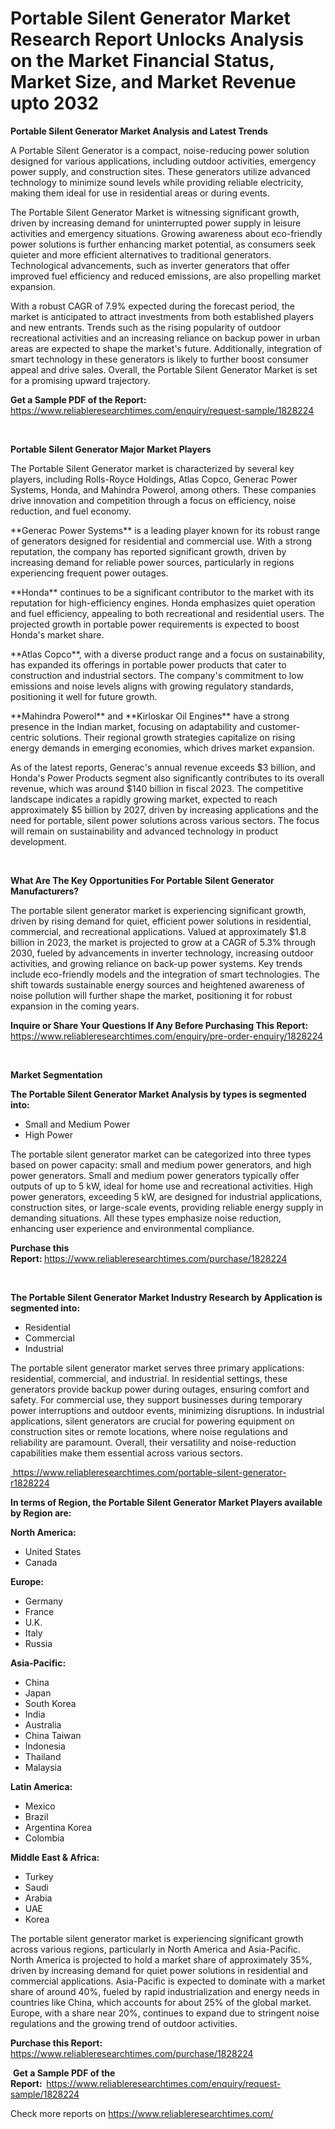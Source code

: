 <p><h1>Portable Silent Generator Market Research Report Unlocks Analysis on the Market Financial Status, Market Size, and Market Revenue upto 2032</h1></p><p><strong>Portable Silent Generator Market Analysis and Latest Trends</strong></p>
<p><p>A Portable Silent Generator is a compact, noise-reducing power solution designed for various applications, including outdoor activities, emergency power supply, and construction sites. These generators utilize advanced technology to minimize sound levels while providing reliable electricity, making them ideal for use in residential areas or during events.</p><p>The Portable Silent Generator Market is witnessing significant growth, driven by increasing demand for uninterrupted power supply in leisure activities and emergency situations. Growing awareness about eco-friendly power solutions is further enhancing market potential, as consumers seek quieter and more efficient alternatives to traditional generators. Technological advancements, such as inverter generators that offer improved fuel efficiency and reduced emissions, are also propelling market expansion.</p><p>With a robust CAGR of 7.9% expected during the forecast period, the market is anticipated to attract investments from both established players and new entrants. Trends such as the rising popularity of outdoor recreational activities and an increasing reliance on backup power in urban areas are expected to shape the market's future. Additionally, integration of smart technology in these generators is likely to further boost consumer appeal and drive sales. Overall, the Portable Silent Generator Market is set for a promising upward trajectory.</p></p>
<p><strong>Get a Sample PDF of the Report:&nbsp;</strong> <a href="https://www.reliableresearchtimes.com/enquiry/request-sample/1828224?utm_campaign=3548&utm_medium=2&utm_source=Github&utm_content=ia&utm_term=09042025&utm_id=portable-silent-generator">https://www.reliableresearchtimes.com/enquiry/request-sample/1828224</a></p>
<p>&nbsp;</p>
<p><strong>Portable Silent Generator Major Market Players</strong></p>
<p><p>The Portable Silent Generator market is characterized by several key players, including Rolls-Royce Holdings, Atlas Copco, Generac Power Systems, Honda, and Mahindra Powerol, among others. These companies drive innovation and competition through a focus on efficiency, noise reduction, and fuel economy.</p><p>**Generac Power Systems** is a leading player known for its robust range of generators designed for residential and commercial use. With a strong reputation, the company has reported significant growth, driven by increasing demand for reliable power sources, particularly in regions experiencing frequent power outages.</p><p>**Honda** continues to be a significant contributor to the market with its reputation for high-efficiency engines. Honda emphasizes quiet operation and fuel efficiency, appealing to both recreational and residential users. The projected growth in portable power requirements is expected to boost Honda's market share.</p><p>**Atlas Copco**, with a diverse product range and a focus on sustainability, has expanded its offerings in portable power products that cater to construction and industrial sectors. The company's commitment to low emissions and noise levels aligns with growing regulatory standards, positioning it well for future growth.</p><p>**Mahindra Powerol** and **Kirloskar Oil Engines** have a strong presence in the Indian market, focusing on adaptability and customer-centric solutions. Their regional growth strategies capitalize on rising energy demands in emerging economies, which drives market expansion.</p><p>As of the latest reports, Generac's annual revenue exceeds $3 billion, and Honda's Power Products segment also significantly contributes to its overall revenue, which was around $140 billion in fiscal 2023. The competitive landscape indicates a rapidly growing market, expected to reach approximately $5 billion by 2027, driven by increasing applications and the need for portable, silent power solutions across various sectors. The focus will remain on sustainability and advanced technology in product development.</p></p>
<p>&nbsp;</p>
<p><strong>What Are The Key Opportunities For Portable Silent Generator Manufacturers?</strong></p>
<p><p>The portable silent generator market is experiencing significant growth, driven by rising demand for quiet, efficient power solutions in residential, commercial, and recreational applications. Valued at approximately $1.8 billion in 2023, the market is projected to grow at a CAGR of 5.3% through 2030, fueled by advancements in inverter technology, increasing outdoor activities, and growing reliance on back-up power systems. Key trends include eco-friendly models and the integration of smart technologies. The shift towards sustainable energy sources and heightened awareness of noise pollution will further shape the market, positioning it for robust expansion in the coming years.</p></p>
<p><strong>Inquire or Share Your Questions If Any Before Purchasing This Report:</strong> <a href="https://www.reliableresearchtimes.com/enquiry/pre-order-enquiry/1828224?utm_campaign=3548&utm_medium=2&utm_source=Github&utm_content=ia&utm_term=09042025&utm_id=portable-silent-generator">https://www.reliableresearchtimes.com/enquiry/pre-order-enquiry/1828224</a></p>
<p>&nbsp;</p>
<p><strong>Market Segmentation</strong></p>
<p><strong>The Portable Silent Generator Market Analysis by types is segmented into:</strong></p>
<p><ul><li>Small and Medium Power</li><li>High Power</li></ul></p>
<p><p>The portable silent generator market can be categorized into three types based on power capacity: small and medium power generators, and high power generators. Small and medium power generators typically offer outputs of up to 5 kW, ideal for home use and recreational activities. High power generators, exceeding 5 kW, are designed for industrial applications, construction sites, or large-scale events, providing reliable energy supply in demanding situations. All these types emphasize noise reduction, enhancing user experience and environmental compliance.</p></p>
<p><strong>Purchase this Report:&nbsp;</strong><a href="https://www.reliableresearchtimes.com/purchase/1828224?utm_campaign=3548&utm_medium=2&utm_source=Github&utm_content=ia&utm_term=09042025&utm_id=portable-silent-generator">https://www.reliableresearchtimes.com/purchase/1828224</a></p>
<p>&nbsp;</p>
<p><strong>The Portable Silent Generator Market Industry Research by Application is segmented into:</strong></p>
<p><ul><li>Residential</li><li>Commercial</li><li>Industrial</li></ul></p>
<p><p>The portable silent generator market serves three primary applications: residential, commercial, and industrial. In residential settings, these generators provide backup power during outages, ensuring comfort and safety. For commercial use, they support businesses during temporary power interruptions and outdoor events, minimizing disruptions. In industrial applications, silent generators are crucial for powering equipment on construction sites or remote locations, where noise regulations and reliability are paramount. Overall, their versatility and noise-reduction capabilities make them essential across various sectors.</p></p>
<p><a href="https://www.reliableresearchtimes.com/portable-silent-generator-r1828224?utm_campaign=3548&utm_medium=2&utm_source=Github&utm_content=ia&utm_term=09042025&utm_id=portable-silent-generator">&nbsp;https://www.reliableresearchtimes.com/portable-silent-generator-r1828224</a></p>
<p><strong>In terms of Region, the Portable Silent Generator Market Players available by Region are:</strong></p>
<p>
    <p> <strong> North America: </strong>
        <ul>
            <li>United States</li>
            <li>Canada</li>
        </ul>
        </p> 
    <p> <strong> Europe: </strong>
        <ul>
            <li>Germany</li>
            <li>France</li>
            <li>U.K.</li>
            <li>Italy</li>
            <li>Russia</li>
        </ul>
        </p> 
    <p> <strong> Asia-Pacific: </strong>
        <ul>
            <li>China</li>
            <li>Japan</li>
            <li>South Korea</li>
            <li>India</li>
            <li>Australia</li>
            <li>China Taiwan</li>
            <li>Indonesia</li>
            <li>Thailand</li>
            <li>Malaysia</li>
        </ul>
        </p> 
    <p> <strong> Latin America: </strong>
        <ul>
            <li>Mexico</li>
            <li>Brazil</li>
            <li>Argentina Korea</li>
            <li>Colombia</li>
        </ul>
        </p> 
    <p> <strong> Middle East & Africa: </strong>
        <ul>
            <li>Turkey</li>
            <li>Saudi</li>
            <li>Arabia</li>
            <li>UAE</li>
            <li>Korea</li>
        </ul>
    </p>
    </p>
<p><p>The portable silent generator market is experiencing significant growth across various regions, particularly in North America and Asia-Pacific. North America is projected to hold a market share of approximately 35%, driven by increasing demand for quiet power solutions in residential and commercial applications. Asia-Pacific is expected to dominate with a market share of around 40%, fueled by rapid industrialization and energy needs in countries like China, which accounts for about 25% of the global market. Europe, with a share near 20%, continues to expand due to stringent noise regulations and the growing trend of outdoor activities.</p></p>
<p><strong>Purchase this Report: </strong><a href="https://www.reliableresearchtimes.com/purchase/1828224?utm_campaign=3548&utm_medium=2&utm_source=Github&utm_content=ia&utm_term=09042025&utm_id=portable-silent-generator">https://www.reliableresearchtimes.com/purchase/1828224</a></p>
<p>&nbsp;<strong>Get a Sample PDF of the Report:&nbsp;&nbsp;</strong><a href="https://www.reliableresearchtimes.com/enquiry/request-sample/1828224?utm_campaign=3548&utm_medium=2&utm_source=Github&utm_content=ia&utm_term=09042025&utm_id=portable-silent-generator">https://www.reliableresearchtimes.com/enquiry/request-sample/1828224</a></p>
<p><strong></strong></p>
<p>Check more reports on <a href="https://www.reliableresearchtimes.com/?utm_campaign=3548&utm_medium=2&utm_source=Github&utm_content=ia&utm_term=09042025&utm_id=portable-silent-generator">https://www.reliableresearchtimes.com/</a></p>
